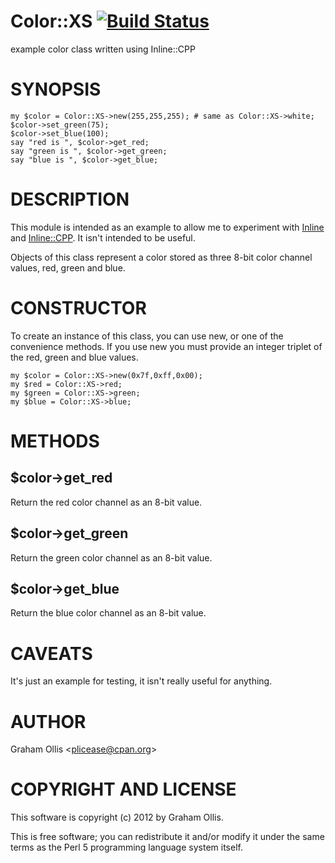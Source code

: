 # Color::XS [![Build Status](https://secure.travis-ci.org/plicease/Color-XS.png)](http://travis-ci.org/plicease/Color-XS)

example color class written using Inline::CPP

# SYNOPSIS

    my $color = Color::XS->new(255,255,255); # same as Color::XS->white;
    $color->set_green(75);
    $color->set_blue(100);
    say "red is ", $color->get_red;
    say "green is ", $color->get_green;
    say "blue is ", $color->get_blue;

# DESCRIPTION

This module is intended as an example to allow me to experiment
with [Inline](https://metacpan.org/pod/Inline) and [Inline::CPP](https://metacpan.org/pod/Inline::CPP).  It isn't intended to be useful.

Objects of this class represent a color stored as three 8-bit color
channel values, red, green and blue.

# CONSTRUCTOR

To create an instance of this class, you can use new, or one of the
convenience methods.  If you use new you must provide an integer 
triplet of the red, green and blue values.

    my $color = Color::XS->new(0x7f,0xff,0x00);
    my $red = Color::XS->red;
    my $green = Color::XS->green;
    my $blue = Color::XS->blue;

# METHODS

## $color->get\_red

Return the red color channel as an 8-bit value.

## $color->get\_green

Return the green color channel as an 8-bit value.

## $color->get\_blue

Return the blue color channel as an 8-bit value.

# CAVEATS

It's just an example for testing, it isn't really useful for
anything.

# AUTHOR

Graham Ollis &lt;plicease@cpan.org>

# COPYRIGHT AND LICENSE

This software is copyright (c) 2012 by Graham Ollis.

This is free software; you can redistribute it and/or modify it under
the same terms as the Perl 5 programming language system itself.

